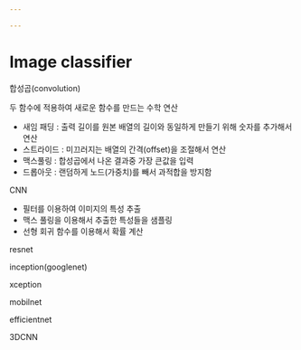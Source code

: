 ```yaml
---

---
```


# Image classifier

합성곱(convolution)

두 함수에 적용하여 새로운 함수를 만드는 수학 연산

- 새임 패딩 : 출력 길이를 원본 배열의 길이와 동일하게 만들기 위해 숫자를 추가해서  연산
- 스트라이드 : 미끄러지는 배열의 간격(offset)을 조절해서 연산
- 맥스풀링 : 합성곱에서 나온 결과중 가장 큰값을 입력
- 드롭아웃 : 랜덤하게 노드(가중치)를 빼서 과적합을 방지함



CNN

- 필터를 이용하여 이미지의 특성 추출
- 맥스 풀링을 이용해서 추출한 특성들을 샘플링
- 선형 회귀 함수를 이용해서 확률 계산



resnet



inception(googlenet)



xception



mobilnet



efficientnet



3DCNN
